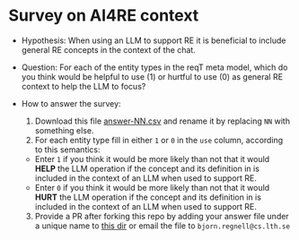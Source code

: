 # Survey on AI4RE context

* Hypothesis: When using an LLM to support RE it is beneficial to include general RE concepts in the context of the chat.

* Question: For each of the entity types in the reqT meta model, which do you think would be helpful to use (1) or hurtful to use (0) as general RE context to help the LLM to focus?

* How to answer the survey:
  1. Download this file [answer-NN.csv](https://github.com/bjornregnell/AI4RE-with-reqT/blob/main/survey/answer-NN.csv)  and rename it by replacing `NN` with something else.
  2. For each entity type fill in either `1` or `0` in the `use` column, according to this semantics:
    * Enter `1` if you think it would be more likely than not that it would **HELP** the LLM operation if the concept and its definition in is included in the context of an LLM when used to support RE.
    * Enter `0` if you think it would be more likely than not that it would **HURT** the LLM operation if the concept and its definition in is included in the context of an LLM when used to support RE.
  3. Provide a PR after forking this repo by adding your answer file under a unique name to [this dir](https://github.com/bjornregnell/AI4RE-with-reqT/tree/main/survey) or email the file to `bjorn.regnell@cs.lth.se`